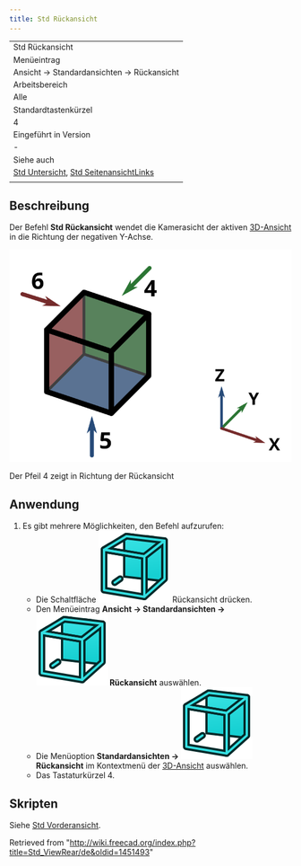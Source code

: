 ```yaml
---
title: Std Rückansicht
---
```


|                                                                                                                  |
| ---------------------------------------------------------------------------------------------------------------- |
| Std Rückansicht                                                                                                  |
| Menüeintrag                                                                                                      |
| Ansicht → Standardansichten → Rückansicht                                                                        |
| Arbeitsbereich                                                                                                   |
| Alle                                                                                                             |
| Standardtastenkürzel                                                                                             |
| 4                                                                                                                |
| Eingeführt in Version                                                                                            |
| -                                                                                                                |
| Siehe auch                                                                                                       |
| [Std Untersicht](/Std_ViewBottom/de "Std ViewBottom/de"), [Std SeitenansichtLinks](/Std_ViewLeft "Std ViewLeft") |
|                                                                                                                  |

## Beschreibung

Der Befehl **Std Rückansicht** wendet die Kamerasicht der aktiven [3D-Ansicht](/3D_view/de "3D view/de") in die Richtung der negativen Y-Achse.

![](/src/assets/images/FreeCAD_views_rear.svg)

Der Pfeil 4 zeigt in Richtung der Rückansicht

## Anwendung

1. Es gibt mehrere Möglichkeiten, den Befehl aufzurufen:
   - Die Schaltfläche ![](/src/assets/images/Std_ViewRear.svg) Rückansicht drücken.
   - Den Menüeintrag **Ansicht → Standardansichten → ![](/src/assets/images/Std_ViewRear.svg) Rückansicht** auswählen.
   - Die Menüoption **Standardansichten → ![](/src/assets/images/Std_ViewRear.svg) Rückansicht** im Kontextmenü der [3D-Ansicht](/3D_view/de "3D view/de") auswählen.
   - Das Tastaturkürzel 4.

## Skripten

Siehe [Std Vorderansicht](/Std_ViewFront/de#Skripten "Std ViewFront/de").

Retrieved from "<http://wiki.freecad.org/index.php?title=Std_ViewRear/de&oldid=1451493>"
